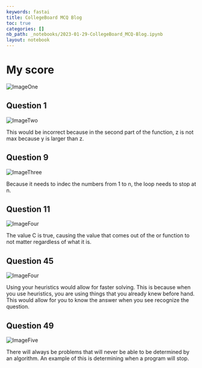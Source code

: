 ```yaml
---
keywords: fastai
title: CollegeBoard MCQ Blog
toc: true
categories: []
nb_path: _notebooks/2023-01-29-CollegeBoard_MCQ-Blog.ipynb
layout: notebook
---
```


<!--
#################################################
### THIS FILE WAS AUTOGENERATED! DO NOT EDIT! ###
#################################################
# file to edit: _notebooks/2023-01-29-CollegeBoard_MCQ-Blog.ipynb
-->

<div class="container" id="notebook-container">
        
<div class="cell border-box-sizing text_cell rendered"><div class="inner_cell">
<div class="text_cell_render border-box-sizing rendered_html">
<h1 id="My-score">My score<a class="anchor-link" href="#My-score"> </a></h1><p><img src="/Project-1/images/copied_from_nb/../images/ScreenShot2023-01-30at8.52.59PM.png" alt="ImageOne"></p>

</div>
</div>
</div>
<div class="cell border-box-sizing text_cell rendered"><div class="inner_cell">
<div class="text_cell_render border-box-sizing rendered_html">
<h2 id="Question-1">Question 1<a class="anchor-link" href="#Question-1"> </a></h2><p><img src="/Project-1/images/copied_from_nb/../images/ScreenShot2023-01-30at8.56.01PM.png" alt="ImageTwo"></p>
<p>This would be incorrect because in the second part of the function, z is not max because y is larger than z.</p>

</div>
</div>
</div>
<div class="cell border-box-sizing text_cell rendered"><div class="inner_cell">
<div class="text_cell_render border-box-sizing rendered_html">
<h2 id="Question-9">Question 9<a class="anchor-link" href="#Question-9"> </a></h2><p><img src="/Project-1/images/copied_from_nb/../images/ScreenShot2023-01-30at9.37.33PM.png" alt="ImageThree"></p>
<p>Because it needs to indec the numbers from 1 to n, the loop needs to stop at n.</p>

</div>
</div>
</div>
<div class="cell border-box-sizing text_cell rendered"><div class="inner_cell">
<div class="text_cell_render border-box-sizing rendered_html">
<h2 id="Question-11">Question 11<a class="anchor-link" href="#Question-11"> </a></h2><p><img src="/Project-1/images/copied_from_nb/../images/ScreenShot2023-01-30at9.11.54PM.png" alt="ImageFour"></p>
<p>The value C is true, causing the value that comes out of the or function to not matter regardless of what it is.</p>

</div>
</div>
</div>
<div class="cell border-box-sizing text_cell rendered"><div class="inner_cell">
<div class="text_cell_render border-box-sizing rendered_html">
<h2 id="Question-45">Question 45<a class="anchor-link" href="#Question-45"> </a></h2><p><img src="/Project-1/images/copied_from_nb/../images/ScreenShot2023-01-30at9.40.35PM.png" alt="ImageFour"></p>
<p>Using your heuristics would allow for faster solving. This is because when you use heuristics, you are using things that you already knew before hand. This would allow for you to know the answer when you see recognize the question.</p>

</div>
</div>
</div>
<div class="cell border-box-sizing text_cell rendered"><div class="inner_cell">
<div class="text_cell_render border-box-sizing rendered_html">
<h2 id="Question-49">Question 49<a class="anchor-link" href="#Question-49"> </a></h2><p><img src="/Project-1/images/copied_from_nb/../images/ScreenShot2023-01-30at9.28.58PM.png" alt="ImageFive"></p>
<p>There will always be problems that will never be able to be determined by an algorithm. An example of this is determining when a program will stop.</p>

</div>
</div>
</div>
</div>
 

